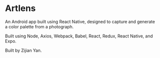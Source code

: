 # Artlens

An Android app built using React Native, designed to capture and generate a color palette from a photograph.

Built using Node, Axios, Webpack, Babel, React, Redux, React Native, and Expo.

Built by Zijian Yan.
